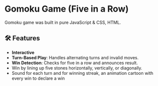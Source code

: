 # Gomoku Game (Five in a Row)

Gomoku game was built in pure JavaScript & CSS, HTML.



## 🛠️ Features

- **Interactive**
- **Turn-Based Play**: Handles alternating turns and invalid moves.
- **Win Detection**: Checks for five in a row and announces result.
- Win by lining up five stones horizontally, vertically, or diagonally.
- Sound for each turn and for winning streak, an animation cartoon with every win to declare a win
